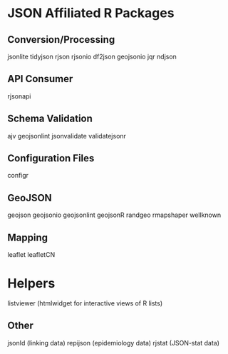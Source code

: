 # JSON Affiliated R Packages

## Conversion/Processing
jsonlite
tidyjson
rjson
rjsonio
df2json
geojsonio
jqr
ndjson

## API Consumer
rjsonapi

## Schema Validation
ajv
geojsonlint
jsonvalidate
validatejsonr

## Configuration Files
configr

## GeoJSON
geojson
geojsonio
geojsonlint
geojsonR
randgeo
rmapshaper
wellknown

## Mapping
leaflet
leafletCN

# Helpers
listviewer (htmlwidget for interactive views of R lists)

## Other
jsonId (linking data)
repijson (epidemiology data)
rjstat (JSON-stat data)
